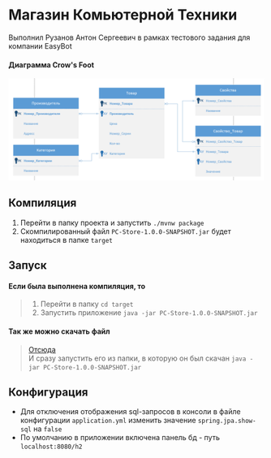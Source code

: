 # Магазин Комьютерной Техники

Выполнил Рузанов Антон Сергеевич в рамках тестового задания для компании EasyBot

#### Диаграмма Crow's Foot
![Диаграмма](crows_foot.png)

## Компиляция
1. Перейти в папку проекта и запустить ``./mvnw package``
2. Скомпилированный файл ``PC-Store-1.0.0-SNAPSHOT.jar`` будет находиться в папке ``target``

## Запуск
#### Если была выполнена компиляция, то
> 1. Перейти в папку ``cd target``
> 2. Запустить приложение ``java -jar PC-Store-1.0.0-SNAPSHOT.jar``
#### Так же можно скачать файл
> [Отсюда](https://github.com/AaronR92/PC-Store/releases)   
> И сразу запустить его из папки, в которую он был скачан ``java -jar PC-Store-1.0.0-SNAPSHOT.jar``

## Конфигурация
* Для отключения отображения sql-запросов в консоли 
в файле конфигурации ``application.yml`` изменить значение ``spring.jpa.show-sql`` на ``false``
* По умолчанию в приложении включена панель бд - путь ``localhost:8080/h2``